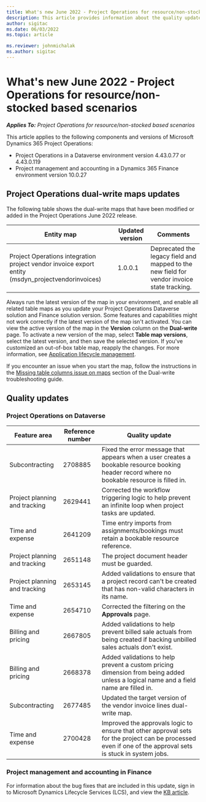 ```yaml
---
title: What's new June 2022 - Project Operations for resource/non-stocked based scenarios
description: This article provides information about the quality updates that are available in the June 2022 release of Microsoft Dynamics 365 Project Operations for resource/non-stocked based scenarios.
author: sigitac
ms.date: 06/03/2022
ms.topic: article

ms.reviewer: johnmichalak 
ms.author: sigitac
---
```


# What's new June 2022 - Project Operations for resource/non-stocked based scenarios

_**Applies To:** Project Operations for resource/non-stocked based scenarios_

This article applies to the following components and versions of Microsoft Dynamics 365 Project Operations:

- Project Operations in a Dataverse environment version 4.43.0.77 or 4.43.0.119
- Project management and accounting in a Dynamics 365 Finance environment version 10.0.27

## Project Operations dual-write maps updates

The following table shows the dual-write maps that have been modified or added in the Project Operations June 2022 release.

| Entity map | Updated version | Comments |
| --- | --- | --- |
| Project Operations integration project vendor invoice export entity (msdyn_projectvendorinvoices) | 1.0.0.1 | Deprecated the legacy field and mapped to the new field for vendor invoice state tracking. |

Always run the latest version of the map in your environment, and enable all related table maps as you update your Project Operations Dataverse solution and Finance solution version. Some features and capabilities might not work correctly if the latest version of the map isn't activated. You can view the active version of the map in the **Version** column on the **Dual-write** page. To activate a new version of the map, select **Table map versions**, select the latest version, and then save the selected version. If you've customized an out-of-box table map, reapply the changes. For more information, see [Application lifecycle management](/dynamics365/fin-ops-core/dev-itpro/data-entities/dual-write/app-lifecycle-management).

If you encounter an issue when you start the map, follow the instructions in the [Missing table columns issue on maps](/dynamics365/fin-ops-core/dev-itpro/data-entities/dual-write/dual-write-troubleshooting-finops-upgrades#missing-table-columns-issue-on-maps) section of the Dual-write troubleshooting guide.

## Quality updates

### Project Operations on Dataverse

| Feature area | Reference number | Quality update |
| --- | --- | --- |
| Subcontracting | 2708885 | Fixed the error message that appears when a user creates a bookable resource booking header record where no bookable resource is filled in. |
| Project planning and tracking | 2629441 | Corrected the workflow triggering logic to help prevent an infinite loop when project tasks are updated. |
| Time and expense | 2641209 | Time entry imports from assignments/bookings must retain a bookable resource reference. |
| Project planning and tracking | 2651148 | The project document header must be guarded.|
| Project planning and tracking | 2653145 | Added validations to ensure that a project record can't be created that has non-valid characters in its name. |
| Time and expense | 2654710 | Corrected the filtering on the **Approvals** page. |
| Billing and pricing | 2667805 | Added validations to help prevent billed sale actuals from being created if backing unbilled sales actuals don't exist. |
| Billing and pricing | 2668378 | Added validations to help prevent a custom pricing dimension from being added unless a logical name and a field name are filled in. |
| Subcontracting | 2677485 | Updated the target version of the vendor invoice lines dual-write map. |
| Time and expense | 2700428 | Improved the approvals logic to ensure that other approval sets for the project can be processed even if one of the approval sets is stuck in system jobs. |

### Project management and accounting in Finance

For information about the bug fixes that are included in this update, sign in to Microsoft Dynamics Lifecycle Services (LCS), and view the [KB article](https://fix.lcs.dynamics.com/Issue/Details?bugId=673271).
